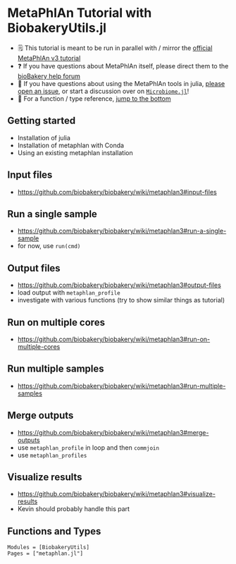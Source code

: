 # MetaPhlAn Tutorial with BiobakeryUtils.jl

- 🗒️ This tutorial is meant to be run in parallel with / mirror the [official MetaPhlAn v3 tutorial]([metaphlan])
- ❓️ If you have questions about MetaPhlAn itself, please direct them to the [bioBakery help forum]([bioBakeryhelp])
- 🤔 If you have questions about using the MetaPhlAn tools in julia, [please open an issue]([issues]),
  or start a discussion over on [`Microbiome.jl`]([discussions])!
- 📔 For a function / type reference, [jump to the bottom](#Functions-and-Types)

## Getting started

- Installation of julia
- Installation of metaphlan with Conda
- Using an existing metaphlan installation

## Input files

- https://github.com/biobakery/biobakery/wiki/metaphlan3#input-files

## Run a single sample

- https://github.com/biobakery/biobakery/wiki/metaphlan3#run-a-single-sample
- for now, use `run(cmd)`

## Output files

- https://github.com/biobakery/biobakery/wiki/metaphlan3#output-files
- load output with `metaphlan_profile`
- investigate with various functions (try to show similar things as tutorial)

## Run on multiple cores

- https://github.com/biobakery/biobakery/wiki/metaphlan3#run-on-multiple-cores

## Run multiple samples

- https://github.com/biobakery/biobakery/wiki/metaphlan3#run-multiple-samples

## Merge outputs

- https://github.com/biobakery/biobakery/wiki/metaphlan3#merge-outputs
- use `metaphlan_profile` in loop and then `commjoin`
- use `metaphlan_profiles`

## Visualize results

- https://github.com/biobakery/biobakery/wiki/metaphlan3#visualize-results
- Kevin should probably handle this part

## Functions and Types

```@autodocs
Modules = [BiobakeryUtils]
Pages = ["metaphlan.jl"]
```
